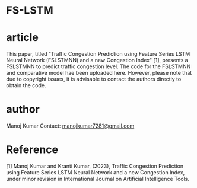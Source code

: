 # FS-LSTM
# article
This paper, titled "Traffic Congestion Prediction using Feature Series LSTM Neural Network (FSLSTMNN) and a new Congestion Index" [1], presents a FSLSTMNN to predict traffic congestion level. The code for the FSLSTMNN and comparative model hae been uploaded here. However, please note that due to copyright issues, it is advisable to contact the authors directly to obtain the code.


# author
Manoj Kumar
Contact: manojkumar7281@gmail.com 

# Reference
[1] Manoj Kumar and Kranti Kumar, (2023), Traffic Congestion Prediction using Feature Series LSTM Neural Network and a new Congestion Index, under minor revision in International Journal on Artificial Intelligence Tools.
